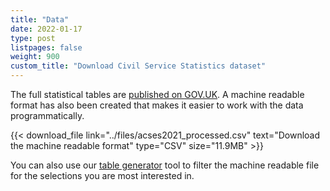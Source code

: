 ```yaml
---
title: "Data"
date: 2022-01-17
type: post
listpages: false
weight: 900
custom_title: "Download Civil Service Statistics dataset"
---
```


The full statistical tables are [published on GOV.UK](https://www.gov.uk/government/statistics/civil-service-statistics-2021). A machine readable format has also been created that makes it easier to work with the data programmatically.

{{< download_file link="../files/acses2021_processed.csv" text="Download the machine readable format" 
     type="CSV" size="11.9MB" >}}

You can also use our [table generator](table_generator/) tool to filter the machine readable file for the selections you are most interested in.